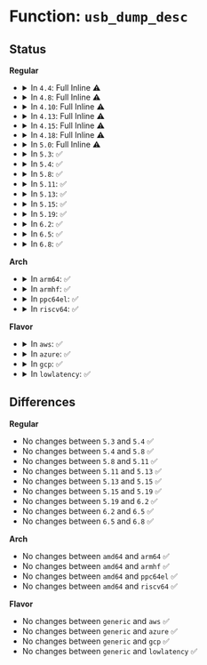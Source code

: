 # Function: <code>usb_dump_desc</code>

## Status
<b>Regular</b>
<ul>
<li>
<details>
<summary>In <code>4.4</code>: Full Inline ⚠️</summary>

**Collision:** Unique Static

**Inline:** Full

**Transformation:** False

**Instances:**

```
In drivers/usb/core/devices.c (ffffffff8161e181)
Location: drivers/usb/core/devices.c:426
Inline: True
Inline callers:
  - drivers/usb/core/devices.c:usb_device_dump
```
</details>
</li>
<li>
<details>
<summary>In <code>4.8</code>: Full Inline ⚠️</summary>

**Collision:** Unique Static

**Inline:** Full

**Transformation:** False

**Instances:**

```
In drivers/usb/core/devices.c (ffffffff8167e956)
Location: drivers/usb/core/devices.c:419
Inline: True
Inline callers:
  - drivers/usb/core/devices.c:usb_device_dump
```
</details>
</li>
<li>
<details>
<summary>In <code>4.10</code>: Full Inline ⚠️</summary>

**Collision:** Unique Static

**Inline:** Full

**Transformation:** False

**Instances:**

```
In drivers/usb/core/devices.c (ffffffff816ac6d6)
Location: drivers/usb/core/devices.c:413
Inline: True
Inline callers:
  - drivers/usb/core/devices.c:usb_device_dump
```
</details>
</li>
<li>
<details>
<summary>In <code>4.13</code>: Full Inline ⚠️</summary>

**Collision:** Unique Static

**Inline:** Full

**Transformation:** False

**Instances:**

```
In drivers/usb/core/devices.c (ffffffff816c193b)
Location: drivers/usb/core/devices.c:413
Inline: True
Inline callers:
  - drivers/usb/core/devices.c:usb_device_dump
```
</details>
</li>
<li>
<details>
<summary>In <code>4.15</code>: Full Inline ⚠️</summary>

**Collision:** Unique Static

**Inline:** Full

**Transformation:** False

**Instances:**

```
In drivers/usb/core/devices.c (ffffffff8172d70b)
Location: drivers/usb/core/devices.c:400
Inline: True
Inline callers:
  - drivers/usb/core/devices.c:usb_device_dump
```
</details>
</li>
<li>
<details>
<summary>In <code>4.18</code>: Full Inline ⚠️</summary>

**Collision:** Unique Static

**Inline:** Full

**Transformation:** False

**Instances:**

```
In drivers/usb/core/devices.c (ffffffff8176c53f)
Location: drivers/usb/core/devices.c:400
Inline: True
Inline callers:
  - drivers/usb/core/devices.c:usb_device_dump
```
</details>
</li>
<li>
<details>
<summary>In <code>5.0</code>: Full Inline ⚠️</summary>

**Collision:** Unique Static

**Inline:** Full

**Transformation:** False

**Instances:**

```
In drivers/usb/core/devices.c (ffffffff81790b8f)
Location: drivers/usb/core/devices.c:400
Inline: True
Inline callers:
  - drivers/usb/core/devices.c:usb_device_dump
```
</details>
</li>
<li>
<details>
<summary>In <code>5.3</code>: ✅</summary>

```c
char *usb_dump_desc(char *start, char *end, struct usb_device *dev);
```

**Collision:** Unique Static

**Inline:** No

**Transformation:** False

**Instances:**

```
In drivers/usb/core/devices.c (ffffffff817cf320)
Location: drivers/usb/core/devices.c:400
Inline: False
Direct callers:
  - drivers/usb/core/devices.c:usb_device_dump
```
**Symbols:**

```
ffffffff817cf320-ffffffff817cf9ea: usb_dump_desc (STB_LOCAL)
```
</details>
</li>
<li>
<details>
<summary>In <code>5.4</code>: ✅</summary>

```c
char *usb_dump_desc(char *start, char *end, struct usb_device *dev);
```

**Collision:** Unique Static

**Inline:** No

**Transformation:** False

**Instances:**

```
In drivers/usb/core/devices.c (ffffffff81800190)
Location: drivers/usb/core/devices.c:400
Inline: False
Direct callers:
  - drivers/usb/core/devices.c:usb_device_dump
```
**Symbols:**

```
ffffffff81800190-ffffffff8180085a: usb_dump_desc (STB_LOCAL)
```
</details>
</li>
<li>
<details>
<summary>In <code>5.8</code>: ✅</summary>

```c
char *usb_dump_desc(char *start, char *end, struct usb_device *dev);
```

**Collision:** Unique Static

**Inline:** No

**Transformation:** False

**Instances:**

```
In drivers/usb/core/devices.c (ffffffff818d0d00)
Location: drivers/usb/core/devices.c:400
Inline: False
Direct callers:
  - drivers/usb/core/devices.c:usb_device_dump
```
**Symbols:**

```
ffffffff818d0d00-ffffffff818d0ef0: usb_dump_desc (STB_LOCAL)
```
</details>
</li>
<li>
<details>
<summary>In <code>5.11</code>: ✅</summary>

```c
char *usb_dump_desc(char *start, char *end, struct usb_device *dev);
```

**Collision:** Unique Static

**Inline:** No

**Transformation:** False

**Instances:**

```
In drivers/usb/core/devices.c (ffffffff818db170)
Location: drivers/usb/core/devices.c:381
Inline: False
Direct callers:
  - drivers/usb/core/devices.c:usb_device_dump
```
**Symbols:**

```
ffffffff818db170-ffffffff818db360: usb_dump_desc (STB_LOCAL)
```
</details>
</li>
<li>
<details>
<summary>In <code>5.13</code>: ✅</summary>

```c
char *usb_dump_desc(char *start, char *end, struct usb_device *dev);
```

**Collision:** Unique Static

**Inline:** No

**Transformation:** False

**Instances:**

```
In drivers/usb/core/devices.c (ffffffff818be540)
Location: drivers/usb/core/devices.c:368
Inline: False
Direct callers:
  - drivers/usb/core/devices.c:usb_device_dump
```
**Symbols:**

```
ffffffff818be540-ffffffff818be737: usb_dump_desc (STB_LOCAL)
```
</details>
</li>
<li>
<details>
<summary>In <code>5.15</code>: ✅</summary>

```c
char *usb_dump_desc(char *start, char *end, struct usb_device *dev);
```

**Collision:** Unique Static

**Inline:** No

**Transformation:** False

**Instances:**

```
In drivers/usb/core/devices.c (ffffffff81954a90)
Location: drivers/usb/core/devices.c:368
Inline: False
Direct callers:
  - drivers/usb/core/devices.c:usb_device_dump
```
**Symbols:**

```
ffffffff81954a90-ffffffff81954d94: usb_dump_desc (STB_LOCAL)
```
</details>
</li>
<li>
<details>
<summary>In <code>5.19</code>: ✅</summary>

```c
char *usb_dump_desc(char *start, char *end, struct usb_device *dev);
```

**Collision:** Unique Static

**Inline:** No

**Transformation:** False

**Instances:**

```
In drivers/usb/core/devices.c (ffffffff81aae390)
Location: drivers/usb/core/devices.c:364
Inline: False
Direct callers:
  - drivers/usb/core/devices.c:usb_device_dump
```
**Symbols:**

```
ffffffff81aae390-ffffffff81aae693: usb_dump_desc (STB_LOCAL)
```
</details>
</li>
<li>
<details>
<summary>In <code>6.2</code>: ✅</summary>

```c
char *usb_dump_desc(char *start, char *end, struct usb_device *dev);
```

**Collision:** Unique Static

**Inline:** No

**Transformation:** False

**Instances:**

```
In drivers/usb/core/devices.c (ffffffff81c35dd0)
Location: drivers/usb/core/devices.c:364
Inline: False
Direct callers:
  - drivers/usb/core/devices.c:usb_device_dump
```
**Symbols:**

```
ffffffff81c35dd0-ffffffff81c360d3: usb_dump_desc (STB_LOCAL)
```
</details>
</li>
<li>
<details>
<summary>In <code>6.5</code>: ✅</summary>

```c
char *usb_dump_desc(char *start, char *end, struct usb_device *dev);
```

**Collision:** Unique Static

**Inline:** No

**Transformation:** False

**Instances:**

```
In drivers/usb/core/devices.c (ffffffff81c9d0f0)
Location: drivers/usb/core/devices.c:364
Inline: False
Direct callers:
  - drivers/usb/core/devices.c:usb_device_dump
```
**Symbols:**

```
ffffffff81c9d0f0-ffffffff81c9d3cd: usb_dump_desc (STB_LOCAL)
```
</details>
</li>
<li>
<details>
<summary>In <code>6.8</code>: ✅</summary>

```c
char *usb_dump_desc(char *start, char *end, struct usb_device *dev);
```

**Collision:** Unique Static

**Inline:** No

**Transformation:** False

**Instances:**

```
In drivers/usb/core/devices.c (ffffffff81d51ca0)
Location: drivers/usb/core/devices.c:364
Inline: False
Direct callers:
  - drivers/usb/core/devices.c:usb_device_dump
```
**Symbols:**

```
ffffffff81d51ca0-ffffffff81d51f7d: usb_dump_desc (STB_LOCAL)
```
</details>
</li>
</ul>
<b>Arch</b>
<ul>
<li>
<details>
<summary>In <code>arm64</code>: ✅</summary>

```c
char *usb_dump_desc(char *start, char *end, struct usb_device *dev);
```

**Collision:** Unique Static

**Inline:** No

**Transformation:** False

**Instances:**

```
In drivers/usb/core/devices.c (ffff800010a34050)
Location: drivers/usb/core/devices.c:400
Inline: False
Direct callers:
  - drivers/usb/core/devices.c:usb_device_dump
```
**Symbols:**

```
ffff800010a34050-ffff800010a346ec: usb_dump_desc (STB_LOCAL)
```
</details>
</li>
<li>
<details>
<summary>In <code>armhf</code>: ✅</summary>

```c
char *usb_dump_desc(char *start, char *end, struct usb_device *dev);
```

**Collision:** Unique Static

**Inline:** No

**Transformation:** False

**Instances:**

```
In drivers/usb/core/devices.c (c0b0786c)
Location: drivers/usb/core/devices.c:400
Inline: False
Direct callers:
  - drivers/usb/core/devices.c:usb_device_dump
```
**Symbols:**

```
c0b0786c-c0b07f88: usb_dump_desc (STB_LOCAL)
```
</details>
</li>
<li>
<details>
<summary>In <code>ppc64el</code>: ✅</summary>

```c
char *usb_dump_desc(char *start, char *end, struct usb_device *dev);
```

**Collision:** Unique Static

**Inline:** No

**Transformation:** False

**Instances:**

```
In drivers/usb/core/devices.c (c000000000af1910)
Location: drivers/usb/core/devices.c:400
Inline: False
Direct callers:
  - drivers/usb/core/devices.c:usb_device_dump
```
**Symbols:**

```
c000000000af1910-c000000000af20c4: usb_dump_desc (STB_LOCAL)
```
</details>
</li>
<li>
<details>
<summary>In <code>riscv64</code>: ✅</summary>

```c
char *usb_dump_desc(char *start, char *end, struct usb_device *dev);
```

**Collision:** Unique Static

**Inline:** No

**Transformation:** False

**Instances:**

```
In drivers/usb/core/devices.c (ffffffe000651c8e)
Location: drivers/usb/core/devices.c:400
Inline: False
Direct callers:
  - drivers/usb/core/devices.c:usb_device_dump
```
**Symbols:**

```
ffffffe000651c8e-ffffffe000652234: usb_dump_desc (STB_LOCAL)
```
</details>
</li>
</ul>
<b>Flavor</b>
<ul>
<li>
<details>
<summary>In <code>aws</code>: ✅</summary>

```c
char *usb_dump_desc(char *start, char *end, struct usb_device *dev);
```

**Collision:** Unique Static

**Inline:** No

**Transformation:** False

**Instances:**

```
In drivers/usb/core/devices.c (ffffffff817b8570)
Location: drivers/usb/core/devices.c:400
Inline: False
Direct callers:
  - drivers/usb/core/devices.c:usb_device_dump
```
**Symbols:**

```
ffffffff817b8570-ffffffff817b8c3a: usb_dump_desc (STB_LOCAL)
```
</details>
</li>
<li>
<details>
<summary>In <code>azure</code>: ✅</summary>

```c
char *usb_dump_desc(char *start, char *end, struct usb_device *dev);
```

**Collision:** Unique Static

**Inline:** No

**Transformation:** False

**Instances:**

```
In drivers/usb/core/devices.c (ffffffff817a9fa0)
Location: drivers/usb/core/devices.c:400
Inline: False
Direct callers:
  - drivers/usb/core/devices.c:usb_device_dump
```
**Symbols:**

```
ffffffff817a9fa0-ffffffff817aa66a: usb_dump_desc (STB_LOCAL)
```
</details>
</li>
<li>
<details>
<summary>In <code>gcp</code>: ✅</summary>

```c
char *usb_dump_desc(char *start, char *end, struct usb_device *dev);
```

**Collision:** Unique Static

**Inline:** No

**Transformation:** False

**Instances:**

```
In drivers/usb/core/devices.c (ffffffff817f5010)
Location: drivers/usb/core/devices.c:400
Inline: False
Direct callers:
  - drivers/usb/core/devices.c:usb_device_dump
```
**Symbols:**

```
ffffffff817f5010-ffffffff817f56da: usb_dump_desc (STB_LOCAL)
```
</details>
</li>
<li>
<details>
<summary>In <code>lowlatency</code>: ✅</summary>

```c
char *usb_dump_desc(char *start, char *end, struct usb_device *dev);
```

**Collision:** Unique Static

**Inline:** No

**Transformation:** False

**Instances:**

```
In drivers/usb/core/devices.c (ffffffff8180f250)
Location: drivers/usb/core/devices.c:400
Inline: False
Direct callers:
  - drivers/usb/core/devices.c:usb_device_dump
```
**Symbols:**

```
ffffffff8180f250-ffffffff8180f91a: usb_dump_desc (STB_LOCAL)
```
</details>
</li>
</ul>

## Differences
<b>Regular</b>
<ul>
<li>
No changes between <code>5.3</code> and <code>5.4</code> ✅
</li>
<li>
No changes between <code>5.4</code> and <code>5.8</code> ✅
</li>
<li>
No changes between <code>5.8</code> and <code>5.11</code> ✅
</li>
<li>
No changes between <code>5.11</code> and <code>5.13</code> ✅
</li>
<li>
No changes between <code>5.13</code> and <code>5.15</code> ✅
</li>
<li>
No changes between <code>5.15</code> and <code>5.19</code> ✅
</li>
<li>
No changes between <code>5.19</code> and <code>6.2</code> ✅
</li>
<li>
No changes between <code>6.2</code> and <code>6.5</code> ✅
</li>
<li>
No changes between <code>6.5</code> and <code>6.8</code> ✅
</li>
</ul>
<b>Arch</b>
<ul>
<li>
No changes between <code>amd64</code> and <code>arm64</code> ✅
</li>
<li>
No changes between <code>amd64</code> and <code>armhf</code> ✅
</li>
<li>
No changes between <code>amd64</code> and <code>ppc64el</code> ✅
</li>
<li>
No changes between <code>amd64</code> and <code>riscv64</code> ✅
</li>
</ul>
<b>Flavor</b>
<ul>
<li>
No changes between <code>generic</code> and <code>aws</code> ✅
</li>
<li>
No changes between <code>generic</code> and <code>azure</code> ✅
</li>
<li>
No changes between <code>generic</code> and <code>gcp</code> ✅
</li>
<li>
No changes between <code>generic</code> and <code>lowlatency</code> ✅
</li>
</ul>
